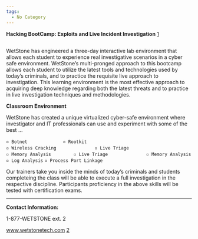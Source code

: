 ```yaml
---
tags:
  - No Category
---
```

**Hacking BootCamp: Exploits and Live Incident Investigation**
[1](http://www.wetstonetech.com/cgi-bin/shop.cgi?view,21)

##

WetStone has engineered a three-day interactive lab environment that
allows each student to experience real investigative scenarios in a
cyber safe environment. WetStone’s multi-pronged approach to this
bootcamp allows each student to utilize the latest tools and
technologies used by today’s criminals, and to practice the requisite
live approach to investigation. This learning environment is the most
effective approach to acquiring deep knowledge regarding both the latest
threats and to practice in live investigation techniques and
methodologies.

**Classroom Environment**

WetStone has created a unique virtualized cyber-safe environment where
investigator and IT professionals can use and experiment with some of
the best ...

`▫ Botnet             `
`▫ Rootkit             `
`▫ Wireless Cracking              `
`▫ Live Triage              `
`▫ Memory Analysis        `
`▫ Live Triage              `
`▫ Memory Analysis`
`▫ Log Analysis`
`▫ Process Port Linkage`

Our trainers take you inside the minds of today’s criminals and students
completeing the class will be able to execute a full investigation in
the respective discipline. Participants proficiency in the above skills
will be tested with certification exams.

------------------------------------------------------------------------

**Contact Information:**

1-877-WETSTONE ext. 2

www.wetstonetech.com [2](https://www.wetstonetech.com/index.html)